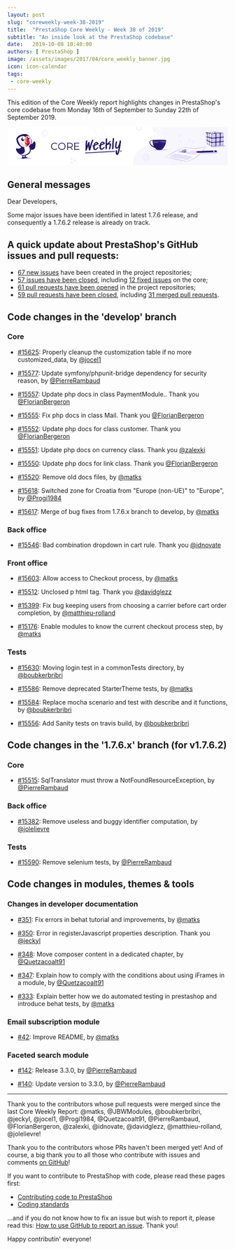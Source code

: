```yaml
---
layout: post
slug: "coreweekly-week-38-2019"
title:  "PrestaShop Core Weekly - Week 38 of 2019"
subtitle: "An inside look at the PrestaShop codebase"
date:   2019-10-08 10:40:00
authors: [ PrestaShop ]
image: /assets/images/2017/04/core_weekly_banner.jpg
icon: icon-calendar
tags:
 - core-weekly
---
```


This edition of the Core Weekly report highlights changes in PrestaShop's core codebase from Monday 16th of September to Sunday 22th of September 2019.

![Core Weekly banner](/assets/images/2018/12/banner-core-weekly.jpg)


## General messages

Dear Developers,

Some major issues have been identified in latest 1.7.6 release, and consequently a 1.7.6.2 release is already on track.


## A quick update about PrestaShop's GitHub issues and pull requests:

- [67 new issues](https://github.com/search?q=org%3APrestaShop+is%3Apublic++-repo%3Aprestashop%2Fprestashop.github.io++is%3Aissue+created%3A2019-09-16..2019-09-22) have been created in the project repositories;
- [57 issues have been closed](https://github.com/search?q=org%3APrestaShop+is%3Apublic++-repo%3Aprestashop%2Fprestashop.github.io++is%3Aissue+closed%3A2019-09-16..2019-09-22), including [12 fixed issues](https://github.com/search?q=org%3APrestaShop+is%3Apublic++-repo%3Aprestashop%2Fprestashop.github.io++is%3Aissue+label%3Afixed+closed%3A2019-09-16..2019-09-22) on the core;
- [61 pull requests have been opened](https://github.com/search?q=org%3APrestaShop+is%3Apublic++-repo%3Aprestashop%2Fprestashop.github.io++is%3Apr+created%3A2019-09-16..2019-09-22) in the project repositories;
- [59 pull requests have been closed](https://github.com/search?q=org%3APrestaShop+is%3Apublic++-repo%3Aprestashop%2Fprestashop.github.io++is%3Apr+closed%3A2019-09-16..2019-09-22), including [31 merged pull requests](https://github.com/search?q=org%3APrestaShop+is%3Apublic++-repo%3Aprestashop%2Fprestashop.github.io++is%3Apr+merged%3A2019-09-16..2019-09-22).


## Code changes in the 'develop' branch

### Core

* [#15625](https://github.com/PrestaShop/PrestaShop/pull/15625): Properly cleanup the customization table if no more customized_data, by [@jocel1](https://github.com/jocel1)

* [#15577](https://github.com/PrestaShop/PrestaShop/pull/15577): Update symfony/phpunit-bridge dependency for security reason, by [@PierreRambaud](https://github.com/PierreRambaud)

* [#15557](https://github.com/PrestaShop/PrestaShop/pull/15557): Update php docs in class PaymentModule.. Thank you [@FlorianBergeron](https://github.com/FlorianBergeron)

* [#15555](https://github.com/PrestaShop/PrestaShop/pull/15555): Fix php docs in class Mail. Thank you [@FlorianBergeron](https://github.com/FlorianBergeron)

* [#15552](https://github.com/PrestaShop/PrestaShop/pull/15552): Update php docs for class customer. Thank you [@FlorianBergeron](https://github.com/FlorianBergeron)

* [#15551](https://github.com/PrestaShop/PrestaShop/pull/15551): Update php docs on currency class. Thank you [@zalexki](https://github.com/zalexki)

* [#15550](https://github.com/PrestaShop/PrestaShop/pull/15550): Update php docs for link class. Thank you [@FlorianBergeron](https://github.com/FlorianBergeron)

* [#15520](https://github.com/PrestaShop/PrestaShop/pull/15520): Remove old docs files, by [@matks](https://github.com/matks)

* [#15618](https://github.com/PrestaShop/PrestaShop/pull/15618): Switched zone for Croatia from "Europe (non-UE)" to "Europe", by [@Progi1984](https://github.com/Progi1984)

* [#15617](https://github.com/PrestaShop/PrestaShop/pull/15617): Merge of bug fixes from 1.7.6.x branch to develop, by [@matks](https://github.com/matks)

### Back office

* [#15546](https://github.com/PrestaShop/PrestaShop/pull/15546): Bad combination dropdown in cart rule. Thank you [@idnovate](https://github.com/idnovate)

### Front office

* [#15603](https://github.com/PrestaShop/PrestaShop/pull/15603): Allow access to Checkout process, by [@matks](https://github.com/matks)

* [#15512](https://github.com/PrestaShop/PrestaShop/pull/15512): Unclosed p html tag. Thank you [@davidglezz](https://github.com/davidglezz)

* [#15399](https://github.com/PrestaShop/PrestaShop/pull/15399): Fix bug keeping users from choosing a carrier before cart order completion, by [@matthieu-rolland](https://github.com/matthieu-rolland)

* [#15176](https://github.com/PrestaShop/PrestaShop/pull/15176): Enable modules to know the current checkout process step, by [@matks](https://github.com/matks)

### Tests

* [#15630](https://github.com/PrestaShop/PrestaShop/pull/15630): Moving login test in a commonTests directory, by [@boubkerbribri](https://github.com/boubkerbribri)

* [#15586](https://github.com/PrestaShop/PrestaShop/pull/15586): Remove deprecated StarterTheme tests, by [@matks](https://github.com/matks)

* [#15584](https://github.com/PrestaShop/PrestaShop/pull/15584): Replace mocha scenario and test with describe and it functions, by [@boubkerbribri](https://github.com/boubkerbribri)

* [#15556](https://github.com/PrestaShop/PrestaShop/pull/15556): Add Sanity tests on travis build, by [@boubkerbribri](https://github.com/boubkerbribri)

## Code changes in the '1.7.6.x' branch (for v1.7.6.2)

### Core

* [#15515](https://github.com/PrestaShop/PrestaShop/pull/15515): SqlTranslator must throw a NotFoundResourceException, by [@PierreRambaud](https://github.com/PierreRambaud)

### Back office

* [#15382](https://github.com/PrestaShop/PrestaShop/pull/15382): Remove useless and buggy identifier computation, by [@jolelievre](https://github.com/jolelievre)

### Tests

* [#15590](https://github.com/PrestaShop/PrestaShop/pull/15590): Remove selenium tests, by [@PierreRambaud](https://github.com/PierreRambaud)

## Code changes in modules, themes & tools

### Changes in developer documentation

* [#351](https://github.com/PrestaShop/docs/pull/351): Fix errors in behat tutorial and improvements, by [@matks](https://github.com/matks)

* [#350](https://github.com/PrestaShop/docs/pull/350): Error in registerJavascript properties description. Thank you [@jeckyl](https://github.com/jeckyl)

* [#348](https://github.com/PrestaShop/docs/pull/348): Move composer content in a dedicated chapter, by [@Quetzacoalt91](https://github.com/Quetzacoalt91)

* [#347](https://github.com/PrestaShop/docs/pull/347): Explain how to comply with the conditions about using iFrames in a module, by [@Quetzacoalt91](https://github.com/Quetzacoalt91)

* [#333](https://github.com/PrestaShop/docs/pull/333): Explain better how we do automated testing in prestashop and introduce behat tests, by [@matks](https://github.com/matks)

### Email subscription module

* [#42](https://github.com/PrestaShop/ps_emailsubscription/pull/42): Improve README, by [@matks](https://github.com/matks)

### Faceted search module

* [#142](https://github.com/PrestaShop/ps_facetedsearch/pull/142): Release 3.3.0, by [@PierreRambaud](https://github.com/PierreRambaud)

* [#140](https://github.com/PrestaShop/ps_facetedsearch/pull/140): Update version to 3.3.0, by [@PierreRambaud](https://github.com/PierreRambaud)

<hr />

Thank you to the contributors whose pull requests were merged since the last Core Weekly Report: @matks, @JBWModules, @boubkerbribri, @jeckyl, @jocel1, @Progi1984, @Quetzacoalt91, @PierreRambaud, @FlorianBergeron, @zalexki, @idnovate, @davidglezz, @matthieu-rolland, @jolelievre!

Thank you to the contributors whose PRs haven't been merged yet! And of course, a big thank you to all those who contribute with issues and comments [on GitHub](https://github.com/PrestaShop/PrestaShop)!

If you want to contribute to PrestaShop with code, please read these pages first:

 * [Contributing code to PrestaShop](https://devdocs.prestashop.com/1.7/contribute/contribution-guidelines/)
 * [Coding standards](https://devdocs.prestashop.com/1.7/development/coding-standards/)

...and if you do not know how to fix an issue but wish to report it, please read this: [How to use GitHub to report an issue](https://devdocs.prestashop.com/1.7/contribute/contribute-reporting-issues/). Thank you!

Happy contributin' everyone!

